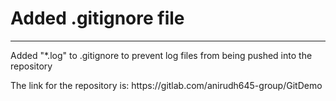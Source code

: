 <h1>Added .gitignore file</h1>
<hr/>
<p>Added "*.log" to .gitignore to prevent log files from being pushed into the repository</p>
<p>The link for the repository is: <span>https://gitlab.com/anirudh645-group/GitDemo</span></p>